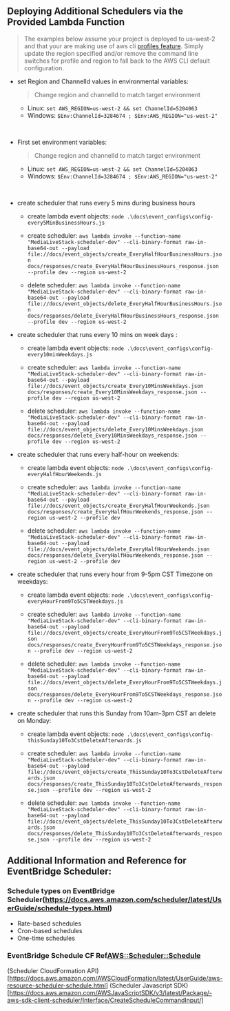 
## Deploying Additional Schedulers via the Provided Lambda Function  

> The examples below assume your project is deployed to us-west-2 and that your are making use of aws cli [profiles feature](https://docs.aws.amazon.com/cli/latest/userguide/cli-configure-files.html). Simply update the region specified and/or remove the command line switches for profile and region to fall back to the AWS CLI default configuration. 

- set Region and ChannelId values in environmental variables: 
    > Change region and channelId to match target environment
    - Linux: ` set AWS_REGION=us-west-2 && set ChannelId=5204063 `
    - Windows: ` $Env:ChannelId=3284674 ; $Env:AWS_REGION="us-west-2"  `

<br>

- First set environment variables: 
    > Change region and channelId to match target environment
    - Linux: ` set AWS_REGION=us-west-2 && set ChannelId=5204063 `
    - Windows: ` $Env:ChannelId=3284674 ; $Env:AWS_REGION="us-west-2"  `

<br>

- create scheduler that runs every 5 mins during business hours  
    - create lambda event objects: ` node .\docs\event_configs\config-every5MinBusinessHours.js  `
    
    - create scheduler:  `aws lambda invoke --function-name "MediaLiveStack-scheduler-dev" --cli-binary-format raw-in-base64-out --payload file://docs/event_objects/create_EveryHalfHourBusinessHours.json docs/responses/create_EveryHalfHourBusinessHours_response.json --profile dev --region us-west-2 `

    - delete scheduler:  `aws lambda invoke --function-name "MediaLiveStack-scheduler-dev" --cli-binary-format raw-in-base64-out --payload file://docs/event_objects/delete_EveryHalfHourBusinessHours.json docs/responses/delete_EveryHalfHourBusinessHours_response.json --profile dev --region us-west-2 `
 
- create scheduler that runs every 10 mins on week days : 
    - create lambda event objects: ` node .\docs\event_configs\config-every10minWeekdays.js  `

    - create scheduler:  ` aws lambda invoke --function-name "MediaLiveStack-scheduler-dev" --cli-binary-format raw-in-base64-out --payload file://docs/event_objects/create_Every10MinsWeekdays.json docs/responses/create_Every10MinsWeekdays_response.json --profile dev --region us-west-2 `

    - delete scheduler: ` aws lambda invoke --function-name "MediaLiveStack-scheduler-dev" --cli-binary-format raw-in-base64-out --payload file://docs/event_objects/delete_Every10MinsWeekdays.json docs/responses/delete_Every10MinsWeekdays_response.json --profile dev --region us-west-2 `


- create scheduler that runs every half-hour on weekends: 
    - create lambda event objects: ` node .\docs\event_configs\config-everyHalfHourWeekends.js  `

    - create scheduler:  `aws lambda invoke --function-name "MediaLiveStack-scheduler-dev" --cli-binary-format raw-in-base64-out --payload file://docs/event_objects/create_EveryHalfHourWeekends.json docs/responses/create_EveryHalfHourWeekends_response.json --region us-west-2 --profile dev `

    - delete scheduler: `aws lambda invoke --function-name "MediaLiveStack-scheduler-dev" --cli-binary-format raw-in-base64-out --payload file://docs/event_objects/delete_EveryHalfHourWeekends.json docs/responses/delete_EveryHalfHourWeekends_response.json --region us-west-2 --profile dev `

- create scheduler that runs every hour from 9-5pm CST Timezone on weekdays: 
    - create lambda event objects: ` node .\docs\event_configs\config-everyHourFrom9To5CSTWeekdays.js  `

    - create scheduler:  ` aws lambda invoke --function-name "MediaLiveStack-scheduler-dev" --cli-binary-format raw-in-base64-out --payload file://docs/event_objects/create_EveryHourFrom9To5CSTWeekdays.json docs/responses/create_EveryHourFrom9To5CSTWeekdays_response.json --profile dev --region us-west-2   `

    - delete scheduler: ` aws lambda invoke --function-name "MediaLiveStack-scheduler-dev" --cli-binary-format raw-in-base64-out --payload file://docs/event_objects/delete_EveryHourFrom9To5CSTWeekdays.json docs/responses/delete_EveryHourFrom9To5CSTWeekdays_response.json --profile dev --region us-west-2   `


- create scheduler that runs this Sunday from 10am-3pm CST an delete on Monday: 
    - create lambda event objects: ` node .\docs\event_configs\config-thisSunday10To3CstDeleteAfterwards.js  `

    - create scheduler: ` aws lambda invoke --function-name "MediaLiveStack-scheduler-dev" --cli-binary-format raw-in-base64-out --payload file://docs/event_objects/create_ThisSunday10To3CstDeleteAfterwards.json docs/responses/create_ThisSunday10To3CstDeleteAfterwards_response.json --profile dev --region us-west-2   `

    - delete scheduler: ` aws lambda invoke --function-name "MediaLiveStack-scheduler-dev" --cli-binary-format raw-in-base64-out --payload file://docs/event_objects/delete_ThisSunday10To3CstDeleteAfterwards.json docs/responses/delete_ThisSunday10To3CstDeleteAfterwards_response.json --profile dev --region us-west-2   `



## Additional Information and Reference for EventBridge Scheduler: 

### Schedule types on EventBridge Scheduler(https://docs.aws.amazon.com/scheduler/latest/UserGuide/schedule-types.html)
- Rate-based schedules
- Cron-based schedules
- One-time schedules

### EventBridge Schedule CF Ref[AWS::Scheduler::Schedule](https://docs.aws.amazon.com/AWSCloudFormation/latest/UserGuide/aws-resource-scheduler-schedule.html)

(Scheduler CloudFormation API)[https://docs.aws.amazon.com/AWSCloudFormation/latest/UserGuide/aws-resource-scheduler-schedule.html]
(Scheduler Javascript SDK)[https://docs.aws.amazon.com/AWSJavaScriptSDK/v3/latest/Package/-aws-sdk-client-scheduler/Interface/CreateScheduleCommandInput/]





